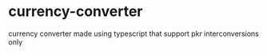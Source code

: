# currency-converter
currency converter made using typescript that support pkr interconversions only
